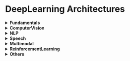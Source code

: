 # DeepLearning Architectures

<details>
<summary><b>Fundamentals</b></summary>

- Perceptron
- MLP (FeedForward)
- Autoencoder
- Regularization (Dropout, BatchNorm, LayerNorm...)

</details>

<details>
<summary><b>ComputerVision</b></summary>

- <details>
  <summary><b>CNN</b></summary>

  - LeNet
  - AlexNet
  - VGG
  - ResNet
  - DenseNet
  - EfficientNet
  - ConvNeXt

  </details>

- <details>
  <summary><b>VisionTransformer</b></summary>

  - ViT
  - SwinTransformer
  - DeiT

  </details>

- <details>
  <summary><b>Generative</b></summary>

  - <details>
    <summary><b>GAN</b></summary>

    - DCGAN
    - StyleGAN
    - BigGAN
    - CycleGAN

    </details>

  - VAE

  - <details>
    <summary><b>Diffusion</b></summary>

    - DDPM
    - LatentDiffusion (StableDiffusion, SDXL, SD3)
    - ControlNet
    - DiT (Diffusion Transformer)

    </details>

  - FlowBased (Glow, RealNVP)

  </details>

</details>

<details>
<summary><b>NLP</b></summary>

- <details>
  <summary><b>RNN</b></summary>

  - Elman, Jordan
  - LSTM
  - GRU

  </details>

- <details>
  <summary><b>Seq2Seq</b></summary>

  - EncoderDecoder
  - Attention (Bahdanau, Luong)

  </details>

- <details>
  <summary><b>Transformer</b></summary>

  - VanillaTransformer
  - BERT, RoBERTa, ALBERT
  - GPT series
  - T5
  - LLaMA, Mistral, Falcon...

  </details>

- <details>
  <summary><b>LargeLanguageModels</b></summary>

  - InstructionTuned
  - RLHF
  - MixtureOfExperts

  </details>

</details>

<details>
<summary><b>Speech</b></summary>

<details>
<summary><b>ASR (Speech Recognition)</b></summary>

- DeepSpeech
- Wav2Vec2

</details>

<details>
<summary><b>TTS (Text to Speech)</b></summary>

- Tacotron
- FastSpeech
- VITS

</details>

- AudioLM / SoundStream

</details>

<details>
<summary><b>Multimodal</b></summary>

- CLIP
- ALIGN
- Flamingo
- Kosmos
- Gemini
- MM-LLMs (LLaVA, etc.)

</details>

<details>
<summary><b>ReinforcementLearning</b></summary>

- DQN
- A3C
- PPO
- AlphaZero
- Dreamer

</details>

<details>
<summary><b>Others</b></summary>

- GraphNN (GCN, GAT, GraphSAGE)
- EnergyBasedModels
- NeuralODE
- MetaLearning (MAML, ProtoNet)

</details>